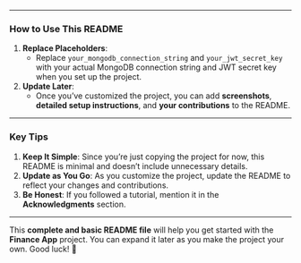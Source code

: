 
---

### **How to Use This README**
1. **Replace Placeholders**:
   - Replace `your_mongodb_connection_string` and `your_jwt_secret_key` with your actual MongoDB connection string and JWT secret key when you set up the project.
2. **Update Later**:
   - Once you’ve customized the project, you can add **screenshots**, **detailed setup instructions**, and **your contributions** to the README.

---

### **Key Tips**
1. **Keep It Simple**: Since you’re just copying the project for now, this README is minimal and doesn’t include unnecessary details.
2. **Update as You Go**: As you customize the project, update the README to reflect your changes and contributions.
3. **Be Honest**: If you followed a tutorial, mention it in the **Acknowledgments** section.

---

This **complete and basic README file** will help you get started with the **Finance App** project. You can expand it later as you make the project your own. Good luck! 🚀
